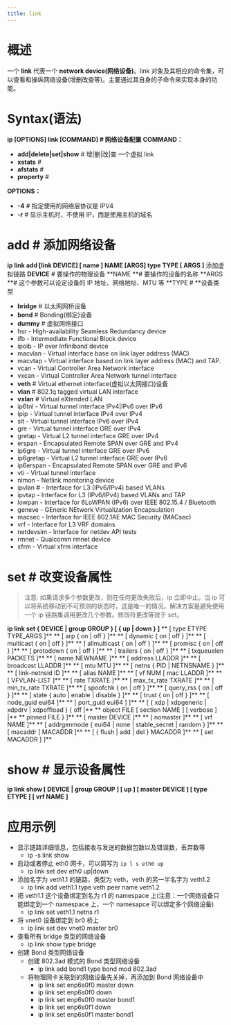 ```yaml
---
title: link
---
```


# 概述

一个 **link** 代表一个 **network device(网络设备)**。link 对象及其相应的命令集，可以查看和操纵网络设备(增删改查等)。主要通过其自身的子命令来实现本身的功能。

# Syntax(语法)

**ip \[OPTIONS] link \[COMMAND] # 网络设备配置**
**COMMAND：**

- **add|delete|set|show** # 增|删|改|查 一个虚拟 link
- **xstats** #
- **afstats** #
- **property** #

**OPTIONS：**

- **-4** # 指定使用的网络层协议是 IPV4
- **-r** # 显示主机时，不使用 IP，而是使用主机的域名

# add # 添加网络设备

**ip link add \[link DEVICE] \[ name ] NAME \[ARGS] type TYPE \[ ARGS ]**
添加虚拟链路
**DEVICE** # 要操作的物理设备
**NAME **# 要操作的设备的名称
**ARGS **# 这个参数可以设定设备的 IP 地址、网络地址、MTU 等
**TYPE # **设备类型

- **bridge** # 以太网网桥设备
- **bond** # Bonding(绑定)设备
- **dummy** # 虚拟网络接口
- hsr - High-availability Seamless Redundancy device
- ifb - Intermediate Functional Block device
- ipoib - IP over Infiniband device
- macvlan - Virtual interface base on link layer address (MAC)
- macvtap - Virtual interface based on link layer address (MAC) and TAP.
- vcan - Virtual Controller Area Network interface
- vxcan - Virtual Controller Area Network tunnel interface
- **veth** # Virtual ethernet interface(虚拟以太网接口)设备
- **vlan** # 802.1q tagged virtual LAN interface
- **vxlan** # Virtual eXtended LAN
- ip6tnl - Virtual tunnel interface IPv4|IPv6 over IPv6
- ipip - Virtual tunnel interface IPv4 over IPv4
- sit - Virtual tunnel interface IPv6 over IPv4
- gre - Virtual tunnel interface GRE over IPv4
- gretap - Virtual L2 tunnel interface GRE over IPv4
- erspan - Encapsulated Remote SPAN over GRE and IPv4
- ip6gre - Virtual tunnel interface GRE over IPv6
- ip6gretap - Virtual L2 tunnel interface GRE over IPv6
- ip6erspan - Encapsulated Remote SPAN over GRE and IPv6
- vti - Virtual tunnel interface
- nlmon - Netlink monitoring device
- ipvlan # - Interface for L3 (IPv6/IPv4) based VLANs
- ipvtap - Interface for L3 (IPv6/IPv4) based VLANs and TAP
- lowpan - Interface for 6LoWPAN (IPv6) over IEEE 802.15.4 / Bluetooth
- geneve - GEneric NEtwork Virtualization Encapsulation
- macsec - Interface for IEEE 802.1AE MAC Security (MACsec)
- vrf - Interface for L3 VRF domains
- netdevsim - Interface for netdev API tests
- rmnet - Qualcomm rmnet device
- xfrm - Virtual xfrm interface

# set # 改变设备属性

> 注意: 如果请求多个参数更改，则在任何更改失败后，ip 立即中止。当 ip 可以将系统移动到不可预测的状态时，这是唯一的情况。解决方案是避免使用一个 ip 链路集调用更改几个参数。修饰符更改等效于 set。

**ip link set { DEVICE | group GROUP } \[ { up | down } ]**
** \[ type ETYPE TYPE_ARGS ]**
** \[ arp { on | off } ]**
** \[ dynamic { on | off } ]**
** \[ multicast { on | off } ]**
** \[ allmulticast { on | off } ]**
** \[ promisc { on | off } ]**
** \[ protodown { on | off } ]**
** \[ trailers { on | off } ]**
** \[ txqueuelen PACKETS ]**
** \[ name NEWNAME ]**
** \[ address LLADDR ]**
** \[ broadcast LLADDR ]**
** \[ mtu MTU ]**
** \[ netns { PID | NETNSNAME } ]**
** \[ link-netnsid ID ]**
** \[ alias NAME ]**
** \[ vf NUM \[ mac LLADDR ]**
** \[ VFVLAN-LIST ]**
** \[ rate TXRATE ]**
** \[ max_tx_rate TXRATE ]**
** \[ min_tx_rate TXRATE ]**
** \[ spoofchk { on | off } ]**
** \[ query_rss { on | off } ]**
** \[ state { auto | enable | disable } ]**
** \[ trust { on | off } ]**
** \[ node_guid eui64 ]**
** \[ port_guid eui64 ] ]**
** \[ { xdp | xdpgeneric | xdpdrv | xdpoffload } { off |**
** object FILE \[ section NAME ] \[ verbose ] |**
** pinned FILE } ]**
** \[ master DEVICE ]**
** \[ nomaster ]**
** \[ vrf NAME ]**
** \[ addrgenmode { eui64 | none | stable_secret | random } ]**
** \[ macaddr \[ MACADDR ]**
** \[ { flush | add | del } MACADDR ]**
** \[ set MACADDR ] ]**

# show # 显示设备属性

**ip link show \[ DEVICE | group GROUP ] \[ up ] \[ master DEVICE ] \[ type ETYPE ] \[ vrf NAME ]**

# 应用示例

- 显示链路详细信息，包括接收与发送的数据包数以及错误数，丢弃数等
  - ip -s link show
- 启动或者停止 eth0 网卡，可以简写为 `ip l s eth0 up`
  - ip link set dev eth0 up|down
- 添加名字为 veth1.1 的链路，类型为 veth，veth 的另一半名字为 veth1.2
  - ip link add veth1.1 type veth peer name veth1.2
- 把 veth1.1 这个设备绑定到名为 r1 的 namespace 上(注意：一个网络设备只能绑定到一个 namespace 上，一个 namesapce 可以绑定多个网络设备)
  - ip link set veth1.1 netns r1
- 将 vnet0 设备绑定到 br0 桥上
  - ip link set dev vnet0 master br0
- 查看所有 bridge 类型的网络设备
  - ip link show type bridge
- 创建 Bond 类型网络设备
  - 创建 802.3ad 模式的 Bond 类型网络设备
    - ip link add bond1 type bond mod 802.3ad
  - 将物理网卡关联到的网络设备先关掉，再添加到 Bond 网络设备中
    - ip link set enp6s0f0 master down
    - ip link set enp6s0f0 down
    - ip link set enp6s0f0 master bond1
    - ip link set enp6s0f1 down
    - ip link set enp6s0f1 master bond1
